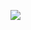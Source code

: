 <p>
    <img src="https://img.shields.io/github/followers/Javascript?style=for-the-badge&logo=nodedotjs&logoColor=green&label=Node%20Js](https://img.shields.io/badge/Javascript-yellow?style=for-the-badge&logo=javascript
">
</p>
